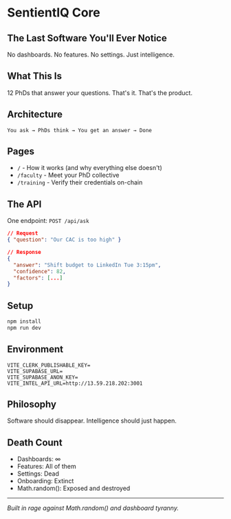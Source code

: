 # SentientIQ Core

## The Last Software You'll Ever Notice

No dashboards. No features. No settings. Just intelligence.

## What This Is

12 PhDs that answer your questions. That's it. That's the product.

## Architecture

```
You ask → PhDs think → You get an answer → Done
```

## Pages

- `/` - How it works (and why everything else doesn't)
- `/faculty` - Meet your PhD collective  
- `/training` - Verify their credentials on-chain

## The API

One endpoint: `POST /api/ask`

```json
// Request
{ "question": "Our CAC is too high" }

// Response
{
  "answer": "Shift budget to LinkedIn Tue 3:15pm",
  "confidence": 82,
  "factors": [...]
}
```

## Setup

```bash
npm install
npm run dev
```

## Environment

```
VITE_CLERK_PUBLISHABLE_KEY=
VITE_SUPABASE_URL=
VITE_SUPABASE_ANON_KEY=
VITE_INTEL_API_URL=http://13.59.218.202:3001
```

## Philosophy

Software should disappear. Intelligence should just happen.

## Death Count

- Dashboards: ∞
- Features: All of them
- Settings: Dead
- Onboarding: Extinct
- Math.random(): Exposed and destroyed

---

*Built in rage against Math.random() and dashboard tyranny.*